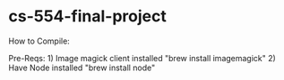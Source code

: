 # cs-554-final-project

How to Compile:

  Pre-Reqs:
    1) Image magick client installed "brew install imagemagick"
    2) Have Node installed "brew install node"
